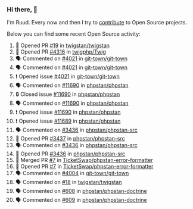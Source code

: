 ### Hi there, 👋

I'm Ruud. Every now and then I try to [contribute](https://github.com/pulls?q=+is%3Apr+author%3Aruudk+archived%3Afalse+is%3Apublic+) to Open Source projects.

Below you can find some recent Open Source activity:

<!--START_SECTION:activity-->
1. 💪 Opened PR [#19](https://github.com/twigstan/twigstan/pull/19) in [twigstan/twigstan](https://github.com/twigstan/twigstan)
2. 💪 Opened PR [#4316](https://github.com/twigphp/Twig/pull/4316) in [twigphp/Twig](https://github.com/twigphp/Twig)
3. 🗣 Commented on [#4021](https://github.com/git-town/git-town/issues/4021#issuecomment-2348726977) in [git-town/git-town](https://github.com/git-town/git-town)
4. 🗣 Commented on [#4021](https://github.com/git-town/git-town/issues/4021#issuecomment-2348723542) in [git-town/git-town](https://github.com/git-town/git-town)
5. ❗ Opened issue [#4021](https://github.com/git-town/git-town/issues/4021) in [git-town/git-town](https://github.com/git-town/git-town)
6. 🗣 Commented on [#11690](https://github.com/phpstan/phpstan/issues/11690#issuecomment-2348566779) in [phpstan/phpstan](https://github.com/phpstan/phpstan)
7. 🔒 Closed issue [#11690](https://github.com/phpstan/phpstan/issues/11690) in [phpstan/phpstan](https://github.com/phpstan/phpstan)
8. 🗣 Commented on [#11690](https://github.com/phpstan/phpstan/issues/11690#issuecomment-2348554266) in [phpstan/phpstan](https://github.com/phpstan/phpstan)
9. ❗ Opened issue [#11690](https://github.com/phpstan/phpstan/issues/11690) in [phpstan/phpstan](https://github.com/phpstan/phpstan)
10. ❗ Opened issue [#11689](https://github.com/phpstan/phpstan/issues/11689) in [phpstan/phpstan](https://github.com/phpstan/phpstan)
11. 🗣 Commented on [#3436](https://github.com/phpstan/phpstan-src/pull/3436#issuecomment-2348310113) in [phpstan/phpstan-src](https://github.com/phpstan/phpstan-src)
12. 💪 Opened PR [#3437](https://github.com/phpstan/phpstan-src/pull/3437) in [phpstan/phpstan-src](https://github.com/phpstan/phpstan-src)
13. 🗣 Commented on [#3436](https://github.com/phpstan/phpstan-src/pull/3436#issuecomment-2348155337) in [phpstan/phpstan-src](https://github.com/phpstan/phpstan-src)
14. 💪 Opened PR [#3436](https://github.com/phpstan/phpstan-src/pull/3436) in [phpstan/phpstan-src](https://github.com/phpstan/phpstan-src)
15. 🎉 Merged PR [#7](https://github.com/TicketSwap/phpstan-error-formatter/pull/7) in [TicketSwap/phpstan-error-formatter](https://github.com/TicketSwap/phpstan-error-formatter)
16. 💪 Opened PR [#7](https://github.com/TicketSwap/phpstan-error-formatter/pull/7) in [TicketSwap/phpstan-error-formatter](https://github.com/TicketSwap/phpstan-error-formatter)
17. 🗣 Commented on [#4004](https://github.com/git-town/git-town/issues/4004#issuecomment-2347076884) in [git-town/git-town](https://github.com/git-town/git-town)
18. 🗣 Commented on [#18](https://github.com/twigstan/twigstan/pull/18#issuecomment-2346835306) in [twigstan/twigstan](https://github.com/twigstan/twigstan)
19. 🗣 Commented on [#608](https://github.com/phpstan/phpstan-doctrine/issues/608#issuecomment-2346498070) in [phpstan/phpstan-doctrine](https://github.com/phpstan/phpstan-doctrine)
20. 🗣 Commented on [#609](https://github.com/phpstan/phpstan-doctrine/pull/609#issuecomment-2346495606) in [phpstan/phpstan-doctrine](https://github.com/phpstan/phpstan-doctrine)
<!--END_SECTION:activity-->
